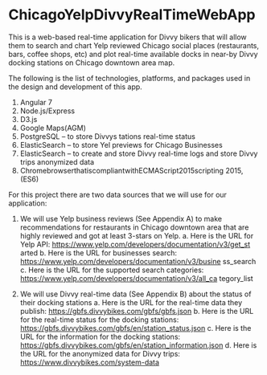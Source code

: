 # ChicagoYelpDivvyRealTimeWebApp

This is a web-based real-time application for Divvy bikers that will allow them to search and chart Yelp reviewed Chicago social places (restaurants, bars, coffee shops, etc) and plot real-time available docks in near-by Divvy docking stations on Chicago downtown area map.

The following is the list of technologies, platforms, and packages used in the design and development of this app.
  1. Angular 7
  2. Node.js/Express
  3. D3.js
  4. Google Maps(AGM)
  5. PostgreSQL – to store Divvys tations real-time status
  6. ElasticSearch – to store Yel previews for Chicago Businesses
  7. ElasticSearch – to create and store Divvy real-time logs and store Divvy trips anonymized data
  8. ChromebrowserthatiscompliantwithECMAScript2015scripting
  2015, (ES6)
   
For this project there are two data sources that we will use for our application:
  1. We will use Yelp business reviews (See Appendix A) to make recommendations for restaurants in Chicago downtown area that are highly reviewed and got at least 3-stars on Yelp.
    a. Here is the URL for Yelp API:
    https://www.yelp.com/developers/documentation/v3/get_st
    arted
    b. Here is the URL for businesses search:
    https://www.yelp.com/developers/documentation/v3/busine
    ss_search
    c. Here is the URL for the supported search categories:
    https://www.yelp.com/developers/documentation/v3/all_ca tegory_list

  2. We will use Divvy real-time data (See Appendix B) about the status of their docking stations
    a. Here is the URL for the real-time data they publish:
    https://gbfs.divvybikes.com/gbfs/gbfs.json
    b. Here is the URL for the real-time status for the docking stations:
    https://gbfs.divvybikes.com/gbfs/en/station_status.json
    c. Here is the URL for the information for the docking stations:
    https://gbfs.divvybikes.com/gbfs/en/station_information.json
    d. Here is the URL for the anonymized data for Divvy trips:
    https://www.divvybikes.com/system-data
